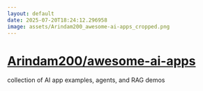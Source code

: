 ```yaml
---
layout: default
date: 2025-07-20T18:24:12.296958
image: assets/Arindam200_awesome-ai-apps_cropped.png
---
```


# [Arindam200/awesome-ai-apps](https://github.com/Arindam200/awesome-ai-apps)

collection of AI app examples, agents, and RAG demos
